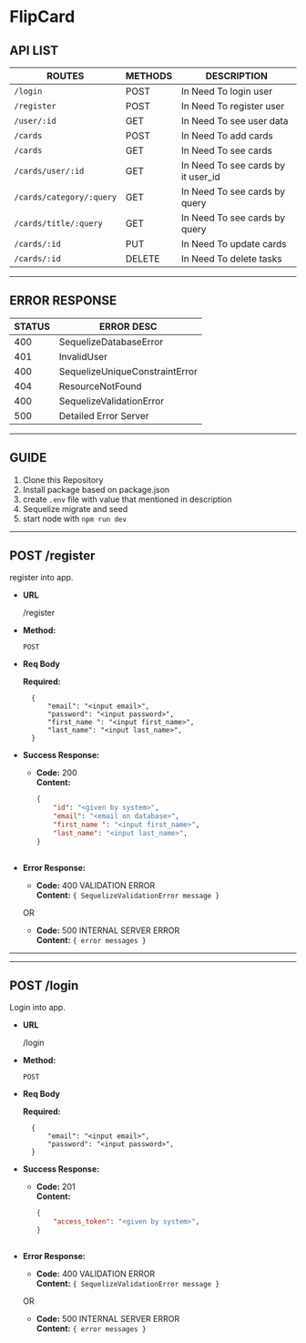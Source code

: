 # FlipCard
## API LIST
| ROUTES                    | METHODS | DESCRIPTION                    
|---------------------------|---------|--------------------------------
| `/login`                  | POST    | In Need To login user          
| `/register`               | POST    | In Need To register user          
| `/user/:id`               | GET     | In Need To see user data         
| `/cards`                  | POST    | In Need To add cards        
| `/cards`                  | GET     | In Need To see cards        
| `/cards/user/:id`         | GET     | In Need To see cards by it user_id       
| `/cards/category/:query`  | GET     | In Need To see cards by query       
| `/cards/title/:query`     | GET     | In Need To see cards by query       
| `/cards/:id`              | PUT     | In Need To update cards     
| `/cards/:id`              | DELETE  | In Need To delete tasks       

-------------------
## ERROR RESPONSE 
| STATUS |       ERROR DESC                 |
|--------|-------------------------         |
|   400  | SequelizeDatabaseError           |
|   401  | InvalidUser                      |
|   400  | SequelizeUniqueConstraintError   |
|   404  | ResourceNotFound                 |
|   400  | SequelizeValidationError         |
|   500  | Detailed Error Server            |

---------------------
## GUIDE
1. Clone this Repository
2. Install package based on package.json
3. create `.env` file with value that mentioned in description 
5. Sequelize migrate and seed
4. start node with `npm run dev`

-----
**POST /register**
----
 register into app.

* **URL**

  /register

* **Method:**

  `POST`
  
* **Req Body**

  **Required:**
  ```
    {
        "email": "<input email>",
        "password": "<input password>",
        "first_name ": "<input first_name>",
        "last_name": "<input last_name>",
    }
  ```
    

* **Success Response:**

  * **Code:** 200 <br />
    **Content:** 
    ``` json
    {
        "id": "<given by system>",
        "email": "<email on database>",
        "first_name ": "<input first_name>",
        "last_name": "<input last_name>",
    }
 
* **Error Response:**

  * **Code:** 400 VALIDATION ERROR <br />
    **Content:** `{ SequelizeValidationError message }`
  
  OR

  * **Code:** 500 INTERNAL SERVER ERROR <br />
    **Content:** `{ error messages }`
-----
-------
**POST /login**
----
 Login into app.

* **URL**

  /login

* **Method:**

  `POST`
  
* **Req Body**

  **Required:**
  ```
    {
        "email": "<input email>",
        "password": "<input password>",
    }
  ```
    

* **Success Response:**

  * **Code:** 201 <br />
    **Content:** 
    ``` json
    {
        "access_token": "<given by system>",
    }
 
* **Error Response:**

  * **Code:** 400 VALIDATION ERROR <br />
    **Content:** `{ SequelizeValidationError message }`
  
  OR

  * **Code:** 500 INTERNAL SERVER ERROR <br />
    **Content:** `{ error messages }`
